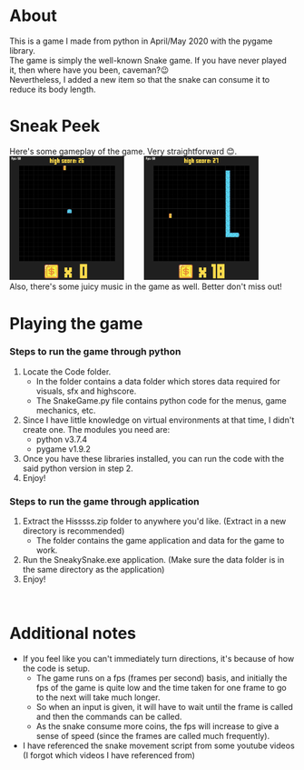 # About
This is a game I made from python in April/May 2020 with the pygame library.  
The game is simply the well-known Snake game.
If you have never played it, then where have you been, caveman?😉  
Nevertheless, I added a new item so that the snake can consume it to reduce its body length.
</br>

# Sneak Peek
Here's some gameplay of the game. Very straightforward 😊.  
<img src="gifs/SnakeGameplay.gif" alt="Snake collecting coins" width="40%" height="40%">
&nbsp;&nbsp;&nbsp;&nbsp;&nbsp;&nbsp;&nbsp;
<img src="gifs/SnakeSnack.gif" alt="Snake collecting coins" width="40%" height="40%">  
Also, there's some juicy music in the game as well. Better don't miss out!

# Playing the game
### Steps to run the game through python
1. Locate the Code folder.
    - In the folder contains a data folder which stores data required for visuals, sfx and highscore.
    - The SnakeGame.py file contains python code for the menus, game mechanics, etc.
2. Since I have little knowledge on virtual environments at that time, I didn't create one. The modules you need are:
    - python v3.7.4
    - pygame v1.9.2
3. Once you have these libraries installed, you can run the code with the said python version in step 2.
4. Enjoy!

### Steps to run the game through application
1. Extract the Hisssss.zip folder to anywhere you'd like. (Extract in a new directory is recommended)
    - The folder contains the game application and data for the game to work.
3. Run the SneakySnake.exe application. (Make sure the data folder is in the same directory as the application)
4. Enjoy!
</br>

# Additional notes
- If you feel like you can't immediately turn directions, it's because of how the code is setup.
  - The game runs on a fps (frames per second) basis, and initially the fps of the game is quite low and the time taken for one frame to go to the next will take much longer. 
  - So when an input is given, it will have to wait until the frame is called and then the commands can be called.
  - As the snake consume more coins, the fps will increase to give a sense of speed (since the frames are called much frequently).
- I have referenced the snake movement script from some youtube videos (I forgot which videos I have referenced from)
